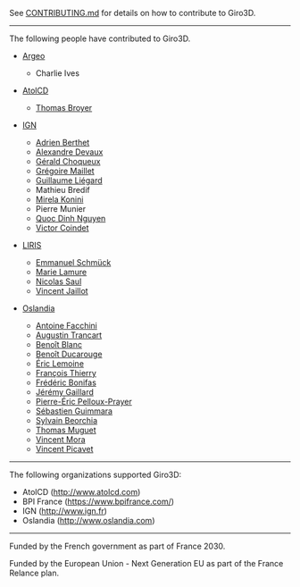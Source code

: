 See [CONTRIBUTING.md](CONTRIBUTING.md) for details on how to contribute to Giro3D.

---

The following people have contributed to Giro3D.

* [Argeo](https://argeo.no)
  * Charlie Ives

* [AtolCD](http://www.atolcd.com)
  * [Thomas Broyer](https://github.com/tbroyer)

* [IGN](http://www.ign.fr)
  * [Adrien Berthet](https://github.com/zarov)
  * [Alexandre Devaux](https://github.com/nosy-b)
  * [Gérald Choqueux](https://github.com/gchoqueux)
  * [Grégoire Maillet](https://github.com/gmaillet)
  * [Guillaume Liégard](https://github.com/gliegard)
  * Mathieu Bredif
  * [Mirela Konini](https://github.com/Mkonini)
  * Pierre Munier
  * [Quoc Dinh Nguyen](https://github.com/qdnguyen)
  * [Victor Coindet](https://github.com/VictorCo)

* [LIRIS](https://liris.cnrs.fr/)
  * [Emmanuel Schmück](https://github.com/EmmanuelSchmuck/)
  * [Marie Lamure](https://github.com/mlamure)
  * [Nicolas Saul](https://github.com/NikoSaul)
  * [Vincent Jaillot](https://github.com/jailln)

* [Oslandia](http://www.oslandia.com)
  * [Antoine Facchini](https://gitlab.com/antoinefacchini)
  * [Augustin Trancart](https://github.com/autra)
  * [Benoît Blanc](https://github.com/benoitblanc)
  * [Benoît Ducarouge](https://github.com/Ducarouge)
  * [Éric Lemoine](https://github.com/elemoine)
  * [François Thierry](https://github.com/Francois-Thierry)
  * [Frédéric Bonifas](https://github.com/fredericbonifas)
  * [Jérémy Gaillard](https://github.com/Jeremy-Gaillard)
  * [Pierre-Éric Pelloux-Prayer](https://github.com/peppsac)
  * [Sébastien Guimmara](https://github.com/sguimmara)
  * [Sylvain Beorchia](https://github.com/sylvainbeo)
  * [Thomas Muguet](https://github.com/tmuguet)
  * [Vincent Mora](https://github.com/vmora)
  * [Vincent Picavet](https://github.com/vpicavet)

---

The following organizations supported Giro3D:

* AtolCD (<http://www.atolcd.com>)
* BPI France (<https://www.bpifrance.com/>)
* IGN (<http://www.ign.fr>)
* Oslandia (<http://www.oslandia.com>)

---

Funded by the French government as part of France 2030.

Funded by the European Union - Next Generation EU as part of the France Relance plan.
